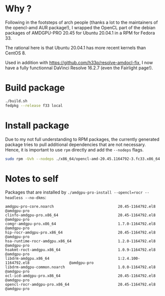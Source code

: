 # Why ?

Following in the footsteps of arch people (thanks a lot to the maintainers of the opencl-amd AUR package!),
I wrapped the OpenCL part of the debian packages of AMDGPU-PRO 20.45 for Ubuntu 20.04.1
in a RPM for Fedora 33.

The rational here is that Ubuntu 20.04.1 has more recent kernels than CentOS 8.

Used in addition with https://github.com/h33p/resolve-amdocl-fix, I now have a fully functionnal DaVinci Resolve 16.2.7 (even the Fairlight page!).

# Build package

```sh
./build.sh
fedpkg --release f33 local
```

# Install package

Due to my not full understanding to RPM packages, the currently generated package tries to pull additional dependencies that are not necessary.
Hence, it is important to use `rpm` directly and add the `--nodeps` flags.

```sh
sudo rpm -Uvh --nodeps ./x86_64/opencl-amd-20.45.1164792-3.fc33.x86_64.rpm
```

# Notes to self

Packages that are installed by `./amdgpu-pro-install --opencl=rocr --headless --no-dkms`:

```
amdgpu-pro-core.noarch                             20.45-1164792.el8                      @amdgpu-pro
clinfo-amdgpu-pro.x86_64                           20.45-1164792.el8                      @amdgpu-pro
comgr-amdgpu-pro.x86_64                            1.7.0-1164792.el8                      @amdgpu-pro
hip-rocr-amdgpu-pro.x86_64                         20.45-1164792.el8                      @amdgpu-pro
hsa-runtime-rocr-amdgpu.x86_64                     1.2.0-1164792.el8                      @amdgpu-pro
hsakmt-roct-amdgpu.x86_64                          1.0.9-1164792.el8                      @amdgpu-pro
libdrm-amdgpu.x86_64                               1:2.4.100-1164792.el8                  @amdgpu-pro
libdrm-amdgpu-common.noarch                        1.0.0-1164792.el8                      @amdgpu-pro
ocl-icd-amdgpu-pro.x86_64                          20.45-1164792.el8                      @amdgpu-pro
opencl-rocr-amdgpu-pro.x86_64                      20.45-1164792.el8                      @amdgpu-pro
```
